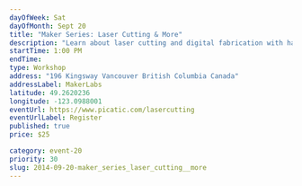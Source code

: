 ```yaml
---
dayOfWeek: Sat
dayOfMonth: Sept 20
title: "Maker Series: Laser Cutting & More"
description: "Learn about laser cutting and digital fabrication with hands on making at MakerLabs"
startTime: 1:00 PM
endTime: 
type: Workshop
address: "196 Kingsway Vancouver British Columbia Canada"
addressLabel: MakerLabs
latitude: 49.2620236
longitude: -123.0988001
eventUrl: https://www.picatic.com/lasercutting
eventUrlLabel: Register
published: true
price: $25

category: event-20
priority: 30
slug: 2014-09-20-maker_series_laser_cutting__more
---
```


